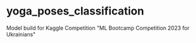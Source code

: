 # yoga_poses_classification
Model build for Kaggle Competition "ML Bootcamp Competition 2023 for Ukrainians"
